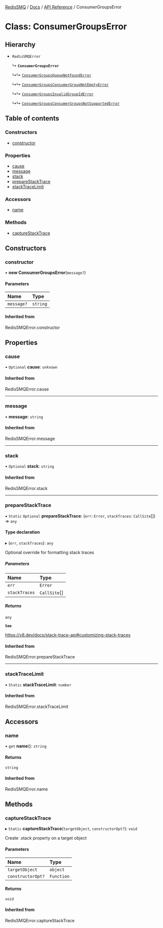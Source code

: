 [RedisSMQ](../../../README.md) / [Docs](../../README.md) / [API Reference](../README.md) / ConsumerGroupsError

# Class: ConsumerGroupsError

## Hierarchy

- `RedisSMQError`

  ↳ **`ConsumerGroupsError`**

  ↳↳ [`ConsumerGroupsQueueNotFoundError`](ConsumerGroupsQueueNotFoundError.md)

  ↳↳ [`ConsumerGroupsConsumerGroupNotEmptyError`](ConsumerGroupsConsumerGroupNotEmptyError.md)

  ↳↳ [`ConsumerGroupsInvalidGroupIdError`](ConsumerGroupsInvalidGroupIdError.md)

  ↳↳ [`ConsumerGroupsConsumerGroupsNotSupportedError`](ConsumerGroupsConsumerGroupsNotSupportedError.md)

## Table of contents

### Constructors

- [constructor](ConsumerGroupsError.md#constructor)

### Properties

- [cause](ConsumerGroupsError.md#cause)
- [message](ConsumerGroupsError.md#message)
- [stack](ConsumerGroupsError.md#stack)
- [prepareStackTrace](ConsumerGroupsError.md#preparestacktrace)
- [stackTraceLimit](ConsumerGroupsError.md#stacktracelimit)

### Accessors

- [name](ConsumerGroupsError.md#name)

### Methods

- [captureStackTrace](ConsumerGroupsError.md#capturestacktrace)

## Constructors

### constructor

• **new ConsumerGroupsError**(`message?`)

#### Parameters

| Name | Type |
| :------ | :------ |
| `message?` | `string` |

#### Inherited from

RedisSMQError.constructor

## Properties

### cause

• `Optional` **cause**: `unknown`

#### Inherited from

RedisSMQError.cause

___

### message

• **message**: `string`

#### Inherited from

RedisSMQError.message

___

### stack

• `Optional` **stack**: `string`

#### Inherited from

RedisSMQError.stack

___

### prepareStackTrace

▪ `Static` `Optional` **prepareStackTrace**: (`err`: `Error`, `stackTraces`: `CallSite`[]) => `any`

#### Type declaration

▸ (`err`, `stackTraces`): `any`

Optional override for formatting stack traces

##### Parameters

| Name | Type |
| :------ | :------ |
| `err` | `Error` |
| `stackTraces` | `CallSite`[] |

##### Returns

`any`

**`See`**

https://v8.dev/docs/stack-trace-api#customizing-stack-traces

#### Inherited from

RedisSMQError.prepareStackTrace

___

### stackTraceLimit

▪ `Static` **stackTraceLimit**: `number`

#### Inherited from

RedisSMQError.stackTraceLimit

## Accessors

### name

• `get` **name**(): `string`

#### Returns

`string`

#### Inherited from

RedisSMQError.name

## Methods

### captureStackTrace

▸ `Static` **captureStackTrace**(`targetObject`, `constructorOpt?`): `void`

Create .stack property on a target object

#### Parameters

| Name | Type |
| :------ | :------ |
| `targetObject` | `object` |
| `constructorOpt?` | `Function` |

#### Returns

`void`

#### Inherited from

RedisSMQError.captureStackTrace
